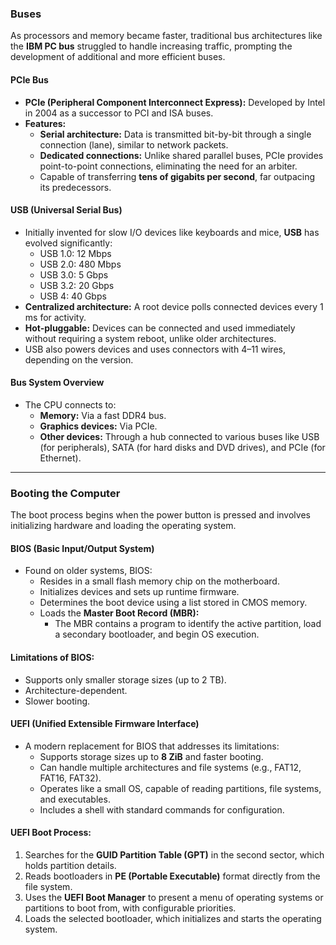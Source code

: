 ### Buses

As processors and memory became faster, traditional bus architectures like the **IBM PC bus** struggled to handle increasing traffic, prompting the development of additional and more efficient buses.
#### PCIe Bus

- **PCIe (Peripheral Component Interconnect Express):** Developed by Intel in 2004 as a successor to PCI and ISA buses.
- **Features:**
    - **Serial architecture:** Data is transmitted bit-by-bit through a single connection (lane), similar to network packets.
    - **Dedicated connections:** Unlike shared parallel buses, PCIe provides point-to-point connections, eliminating the need for an arbiter.
    - Capable of transferring **tens of gigabits per second**, far outpacing its predecessors.

#### USB (Universal Serial Bus)

- Initially invented for slow I/O devices like keyboards and mice, **USB** has evolved significantly:
    - USB 1.0: 12 Mbps
    - USB 2.0: 480 Mbps
    - USB 3.0: 5 Gbps
    - USB 3.2: 20 Gbps
    - USB 4: 40 Gbps
- **Centralized architecture:** A root device polls connected devices every 1 ms for activity.
- **Hot-pluggable:** Devices can be connected and used immediately without requiring a system reboot, unlike older architectures.
- USB also powers devices and uses connectors with 4–11 wires, depending on the version.

#### Bus System Overview

- The CPU connects to:
    - **Memory:** Via a fast DDR4 bus.
    - **Graphics devices:** Via PCIe.
    - **Other devices:** Through a hub connected to various buses like USB (for peripherals), SATA (for hard disks and DVD drives), and PCIe (for Ethernet).

---

### Booting the Computer

The boot process begins when the power button is pressed and involves initializing hardware and loading the operating system.

#### BIOS (Basic Input/Output System)

- Found on older systems, BIOS:
    - Resides in a small flash memory chip on the motherboard.
    - Initializes devices and sets up runtime firmware.
    - Determines the boot device using a list stored in CMOS memory.
    - Loads the **Master Boot Record (MBR):**
        - The MBR contains a program to identify the active partition, load a secondary bootloader, and begin OS execution.

#### Limitations of BIOS:

- Supports only smaller storage sizes (up to 2 TB).
- Architecture-dependent.
- Slower booting.

#### UEFI (Unified Extensible Firmware Interface)

- A modern replacement for BIOS that addresses its limitations:
    - Supports storage sizes up to **8 ZiB** and faster booting.
    - Can handle multiple architectures and file systems (e.g., FAT12, FAT16, FAT32).
    - Operates like a small OS, capable of reading partitions, file systems, and executables.
    - Includes a shell with standard commands for configuration.

#### UEFI Boot Process:

1. Searches for the **GUID Partition Table (GPT)** in the second sector, which holds partition details.
2. Reads bootloaders in **PE (Portable Executable)** format directly from the file system.
3. Uses the **UEFI Boot Manager** to present a menu of operating systems or partitions to boot from, with configurable priorities.
4. Loads the selected bootloader, which initializes and starts the operating system.